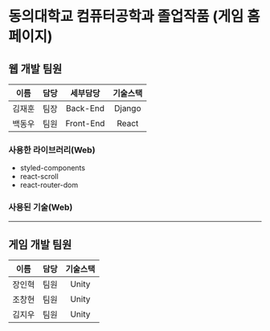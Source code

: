 # 동의대학교 컴퓨터공학과 졸업작품 (게임 홈페이지)
## 웹 개발 팀원
|  이름  | 담당 | 세부담당  | 기술스택 |
| :----: | :--: | :-------: | :------: |
| 김재훈 | 팀장 | Back-End  |  Django  |
| 백동우 | 팀원 | Front-End |  React   |
### 사용한 라이브러리(Web)
- styled-components
- react-scroll
- react-router-dom
### 사용된 기술(Web)
*****
## 게임 개발 팀원
|  이름  | 담당 | 기술스택 |
| :----: | :--: |:------: |
| 장인혁 | 팀원 |  Unity  |
| 조창현 | 팀원 |  Unity  |
| 김지우 | 팀원 |  Unity  |
